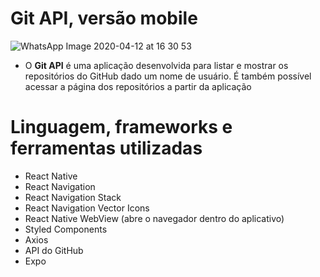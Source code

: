 # Git API, versão mobile

![WhatsApp Image 2020-04-12 at 16 30 53](https://user-images.githubusercontent.com/59968647/79079410-48441d80-7ce5-11ea-9d42-7cf48334870f.jpeg)

- O **Git API** é uma aplicação desenvolvida para listar e mostrar os repositórios do GitHub dado um nome de usuário. É também possível acessar a página dos repositórios a partir da aplicação

# Linguagem, frameworks e ferramentas utilizadas

- React Native
- React Navigation
- React Navigation Stack
- React Navigation Vector Icons
- React Native WebView (abre o navegador dentro do aplicativo)
- Styled Components
- Axios
- API do GitHub
- Expo

